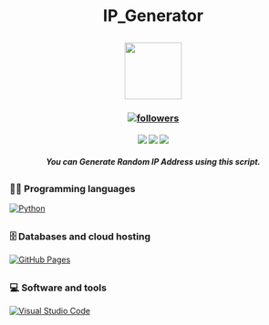 <h1 align="center"> IP_Generator </h1>

<h2 align="center">
<img src="https://media.giphy.com/media/7uDtQm2jKdS0VGLg46/giphy.gif" width="100">
</h2>

<h3 align="center"> <a href="https://github.com/Sahampath">
    <img alt="followers" title="Follow me on Github" src="https://img.shields.io/github/followers/Sahampath?color=236ad3&labelColor=1155ba&style=for-the-badge&logo=github&label=Follow"/></a> </h3>
    
<h4 align="center"> <img src="https://img.shields.io/github/downloads/Sahampath/Discord-Channel-Mirror/total?style=for-the-badge&logo=appveyor">
<img src="https://img.shields.io/github/stars/Sahampath/Discord-Channel-Mirror?style=for-the-badge&logo=appveyor">
<img src="https://img.shields.io/github/forks/Sahampath/Discord-Channel-Mirror?style=for-the-badge&logo=appveyor"> </h4>

<h5 align="center"> You can Generate Random IP Address using this script. </h5>

##
### 👨‍💻 Programming languages
 <a href="#"><img alt="Python" src="https://img.shields.io/badge/Python%20-%2314354C.svg?logo=python&logoColor=white"></a>
##
### 🗄️ Databases and cloud hosting
<a href="#"><img alt="GitHub Pages" src="https://img.shields.io/badge/GitHub%20Pages-%23327FC7.svg?logo=github&logoColor=white"></a>
##
### 💻 Software and tools
<a href="#"><img alt="Visual Studio Code" src="https://img.shields.io/badge/Visual%20Studio%20Code-0078d7.svg?logo=visual-studio-code&logoColor=white"></a>

